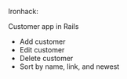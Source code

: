 Ironhack:

Customer app in Rails

- Add customer
- Edit customer
- Delete customer
- Sort by name, link, and newest



